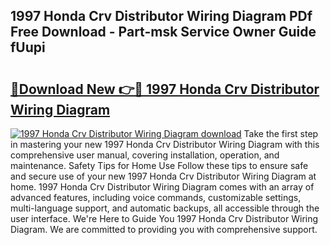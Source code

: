 ## 1997 Honda Crv Distributor Wiring Diagram PDf Free Download - Part-msk Service Owner Guide fUupi

# <h2><a href="http://dfhstm.blite.top/?on=1997+Honda+Crv+Distributor+Wiring+Diagram">🔗Download New 👉🔴 1997 Honda Crv Distributor Wiring Diagram</a></h2>

[![1997 Honda Crv Distributor Wiring Diagram download](https://i.imgur.com/lujVjoI.png)](http://dfhstm.blite.top/?on=1997+Honda+Crv+Distributor+Wiring+Diagram)
Take the first step in mastering your new 1997 Honda Crv Distributor Wiring Diagram with this comprehensive user manual, covering installation, operation, and maintenance. Safety Tips for Home Use Follow these tips to ensure safe and secure use of your new 1997 Honda Crv Distributor Wiring Diagram at home. 1997 Honda Crv Distributor Wiring Diagram comes with an array of advanced features, including voice commands, customizable settings, multi-language support, and automatic backups, all accessible through the user interface. We're Here to Guide You 1997 Honda Crv Distributor Wiring Diagram. We are committed to providing you with comprehensive support.
